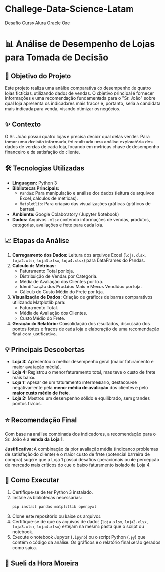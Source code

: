 # Challege-Data-Science-Latam
Desafio Curso Alura Oracle One
# 📊 Análise de Desempenho de Lojas para Tomada de Decisão

## 🎯 Objetivo do Projeto

Este projeto realiza uma análise comparativa do desempenho de quatro lojas fictícias, utilizando dados de vendas. O objetivo principal é fornecer informações e uma recomendação fundamentada para o "Sr. João" sobre qual loja apresenta os indicadores mais fracos e, portanto, seria a candidata mais indicada para venda, visando otimizar os negócios.

## ✨ Contexto

O Sr. João possui quatro lojas e precisa decidir qual delas vender. Para tomar uma decisão informada, foi realizada uma análise exploratória dos dados de vendas de cada loja, focando em métricas chave de desempenho financeiro e de satisfação do cliente.

## 🛠️ Tecnologias Utilizadas

*   **Linguagem:** Python 3
*   **Bibliotecas Principais:**
    *   `Pandas`: Para manipulação e análise dos dados (leitura de arquivos Excel, cálculos de métricas).
    *   `Matplotlib`: Para criação das visualizações gráficas (gráficos de barras).
*   **Ambiente:** Google Colaboratory (Jupyter Notebook)
*   **Dados:** Arquivos `.xlsx` contendo informações de vendas, produtos, categorias, avaliações e frete para cada loja.

## 📈 Etapas da Análise

1.  **Carregamento dos Dados:** Leitura dos arquivos Excel (`loja.xlsx`, `loja2.xlsx`, `loja3.xlsx`, `loja4.xlsx`) para DataFrames do Pandas.
2.  **Cálculo de Métricas:**
    *   Faturamento Total por loja.
    *   Distribuição de Vendas por Categoria.
    *   Média de Avaliação dos Clientes por loja.
    *   Identificação dos Produtos Mais e Menos Vendidos por loja.
    *   Cálculo do Custo Médio do Frete por loja.
3.  **Visualização de Dados:** Criação de gráficos de barras comparativos utilizando Matplotlib para:
    *   Faturamento Total.
    *   Média de Avaliação dos Clientes.
    *   Custo Médio do Frete.
4.  **Geração do Relatório:** Consolidação dos resultados, discussão dos pontos fortes e fracos de cada loja e elaboração de uma recomendação final com justificativa.

## 💡 Principais Descobertas

*   **Loja 3:** Apresentou o melhor desempenho geral (maior faturamento e maior avaliação média).
*   **Loja 4:** Registrou o menor faturamento total, mas teve o custo de frete mais baixo.
*   **Loja 1:** Apesar de um faturamento intermediário, destacou-se negativamente pela **menor média de avaliação** dos clientes e pelo **maior custo médio de frete**.
*   **Loja 2:** Mostrou um desempenho sólido e equilibrado, sem grandes pontos fracos.

## ⭐ Recomendação Final

Com base na análise combinada dos indicadores, a recomendação para o Sr. João é a **venda da Loja 1**.

**Justificativa:** A combinação da pior avaliação média (indicando problemas de satisfação do cliente) e o maior custo de frete (potencial barreira de compra) sugere que a Loja 1 possui desafios operacionais ou de percepção de mercado mais críticos do que o baixo faturamento isolado da Loja 4.

## 🚀 Como Executar

1.  Certifique-se de ter Python 3 instalado.
2.  Instale as bibliotecas necessárias:
    ```bash
    pip install pandas matplotlib openpyxl
    ```
3.  Clone este repositório ou baixe os arquivos.
4.  Certifique-se de que os arquivos de dados (`loja.xlsx`, `loja2.xlsx`, `loja3.xlsx`, `loja4.xlsx`) estejam na mesma pasta que o script ou notebook.
5.  Execute o notebook Jupyter (`.ipynb`) ou o script Python (`.py`) que contém o código da análise. Os gráficos e o relatório final serão gerados como saída.

## 📝 Sueli da Hora Moreira



